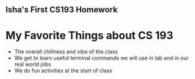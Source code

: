 ## Isha's First CS193 Homework

# My Favorite Things about CS 193
- The overall chillness and vibe of the class
- We get to learn useful terminal commands we will use in lab and in our real world jobs
- We do fun activities at the start of class
